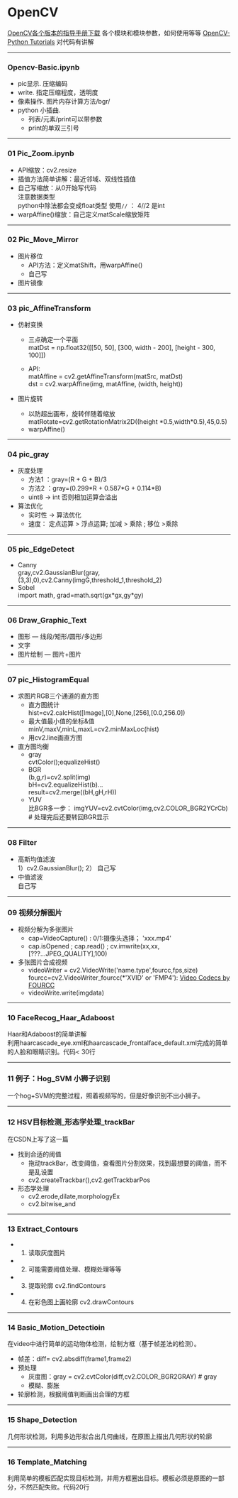 
# OpenCV

[OpenCV各个版本的指导手册下载](https://docs.opencv.org/)
各个模块和模块参数，如何使用等等
[OpenCV-Python Tutorials](https://opencv-python-tutroals.readthedocs.io/en/latest/py_tutorials/py_tutorials.html) 对代码有讲解

---
### Opencv-Basic.ipynb
- pic显示. 压缩编码
- write. 指定压缩程度，透明度
- 像素操作. 图片内存计算方法/bgr/
- python 小插曲. <br>
    - 列表/元素/print可以带参数
    - print的单双三引号
 
---
    
### 01 Pic_Zoom.ipynb
- API缩放：cv2.resize
- 插值方法简单讲解：最近邻域、双线性插值
- 自己写缩放：从0开始写代码<br>
注意数据类型<br>
python中除法都会变成float类型 使用`//` ： 4//2 是int
- warpAffine()缩放：自己定义matScale缩放矩阵




---
### 02 Pic_Move_Mirror
- 图片移位
    - API方法：定义matShift，用warpAffine()
    - 自己写
- 图片镜像 

---
### 03 pic_AffineTransform
- 仿射变换
    - 三点确定一个平面<br>
    matDst = np.float32([[50, 50], [300, width - 200], [height - 300, 100]])

    - API:<br>
matAffine = cv2.getAffineTransform(matSrc, matDst)  <br>
dst = cv2.warpAffine(img, matAffine, (width, height))

- 图片旋转
    - 以防超出画布，旋转伴随着缩放<br>
   matRotate=cv2.getRotationMatrix2D((height
   \*0.5,width\*0.5),45,0.5)
    - warpAffine()

--- 
### 04 pic_gray
- 灰度处理
    - 方法1 ：gray=(R + G + B)/3
    - 方法2 ：gray=(0.299\*R + 0.587\*G + 0.114\*B)
    - uint8 -> int 否则相加运算会溢出
- 算法优化
    - 实时性 -> 算法优化
    - 速度： 定点运算 > 浮点运算; 加减 > 乘除 ; 移位 >乘除
    
---
### 05 pic_EdgeDetect
- Canny<br>
gray,cv2.GaussianBlur(gray,(3,3),0),cv2.Canny(imgG,threshold_1,threshold_2)
- Sobel<br>
import math, grad=math.sqrt(gx\*gx,gy\*gy)

---
### 06 Draw_Graphic_Text
- 图形 — 线段/矩形/圆形/多边形
- 文字
- 图片绘制 — 图片+图片
---
### 07 pic_HistogramEqual
- 求图片RGB三个通道的直方图
    - 直方图统计<br>
    hist=cv2.calcHist([Image],[0],None,[256],[0.0,256.0])
    - 最大值最小值的坐标&值<br>
        minV,maxV,minL,maxL=cv2.minMaxLoc(hist)
    - 用cv2.line画直方图
- 直方图均衡
    - gray<br>
    cvtColor();equalizeHist()
    - BGR<br>
    (b,g,r)=cv2.split(img)<br>
    bH=cv2.equalizeHist(b)...<br>
    result=cv2.merge((bH,gH,rH))
    - YUV<br>
    比BGR多一步： imgYUV=cv2.cvtColor(img,cv2.COLOR_BGR2YCrCb) # 处理完后还要转回BGR显示
    
---
### 08 Filter 
- 高斯均值滤波<br>
1）cv2.GaussianBlur();  2） 自己写
- 中值滤波<br>
自己写
---
### 09 视频分解图片
- 视频分解为多张图片<br>
    - cap=VideoCapture() : 0/1:摄像头选择； 'xxx.mp4'
    - cap.isOpened ; cap.read() ; cv.imwrite(xx,xx,[???...JPEG_QUALITY],100)
- 多张图片合成视频
    - videoWriter = cv2.VideoWrite('name.type',fourcc,fps,size)<br>
    fourcc=cv2.VideoWriter_fourcc(\*'XVID' or 'FMP4'): [Video Codecs by FOURCC](http://www.fourcc.org/codecs.php)
    - videoWrite.write(imgdata)
---
### 10 FaceRecog_Haar_Adaboost
Haar和Adaboost的简单讲解<br>
利用haarcascade_eye.xml和haarcascade_frontalface_default.xml完成的简单的人脸和眼睛识别。代码< 30行

---
### 11 例子：Hog_SVM 小狮子识别
一个hog+SVM的完整过程，照着视频写的，但是好像识别不出小狮子。

---
### 12 HSV目标检测_形态学处理_trackBar
在CSDN上写了这一篇
- 找到合适的阈值
    - 拖动trackBar，改变阈值，查看图片分割效果，找到最想要的阈值，而不是乱设置
    - cv2.createTrackbar(),cv2.getTrackbarPos
- 形态学处理
    - cv2.erode,dilate,morphologyEx
    - cv2.bitwise_and
---

### 13 Extract_Contours
- 1. 读取灰度图片
- 2. 可能需要阈值处理、模糊处理等等
- 3. 提取轮廓 cv2.findContours
- 4. 在彩色图上画轮廓 cv2.drawContours

---

### 14 Basic_Motion_Detectioin
在video中进行简单的运动物体检测，绘制方框（基于帧差法的检测）。
- 帧差：diff= cv2.absdiff(frame1,frame2)
- 预处理
    - 灰度图：gray = cv2.cvtColor(diff,cv2.COLOR_BGR2GRAY) # gray
    - 模糊、膨胀
- 轮廓检测，根据阈值判断画出合理的方框

---

### 15 Shape_Detection
几何形状检测，利用多边形拟合出几何曲线，在原图上描出几何形状的轮廓

---

### 16 Template_Matching
利用简单的模板匹配实现目标检测，并用方框圈出目标。模板必须是原图的一部分，不然匹配失败。代码20行
